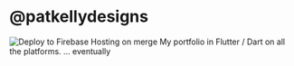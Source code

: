 # @patkellydesigns

![Deploy to Firebase Hosting on merge](https://github.com/patkellydesigns/firebase_template/workflows/Deploy%20to%20Firebase%20Hosting%20on%20merge/badge.svg)
My portfolio in Flutter / Dart on all the platforms. ... eventually

 

